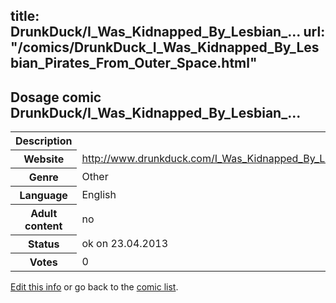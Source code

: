 title: DrunkDuck/I_Was_Kidnapped_By_Lesbian_...
url: "/comics/DrunkDuck_I_Was_Kidnapped_By_Lesbian_Pirates_From_Outer_Space.html"
---
Dosage comic DrunkDuck/I_Was_Kidnapped_By_Lesbian_...
-----------------------------------------

<p id="msg"></p>
<script type="text/javascript">
if (window.location.search === '?edit_info_mail=sent_ok') {
  var elem = document.getElementById("msg");
  elem.innerHTML = 'Edited information sucessfully sent.';
  elem.className = 'ok';
}
</script>
<table class="comicinfo">
<tr>
<th>Description</th><td></td>
</tr>
<tr>
<th>Website</th><td><a href="http://www.drunkduck.com/I_Was_Kidnapped_By_Lesbian_Pirates_From_Outer_Space/">http://www.drunkduck.com/I_Was_Kidnapped_By_Lesbian_Pirates_From_Outer_Space/</a></td>
</tr>
<tr>
<th>Genre</th><td>Other</td>
</tr>
<tr>
<th>Language</th><td>English</td>
</tr>
<tr>
<th>Adult content</th><td>no</td>
</tr>
<tr>
<th>Status</th><td>ok on 23.04.2013</td>
</tr>
<tr>
<th>Votes</th><td>0</td>
</tr>
</table>

[Edit this info](DrunkDuck_I_Was_Kidnapped_By_Lesbian_Pirates_From_Outer_Space_edit.html) or go back to the [comic list](../comic-index.html).
